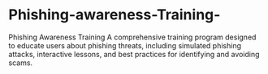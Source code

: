 # Phishing-awareness-Training-
Phishing Awareness Training A comprehensive training program designed to educate users about phishing threats, including simulated phishing attacks, interactive lessons, and best practices for identifying and avoiding scams.

